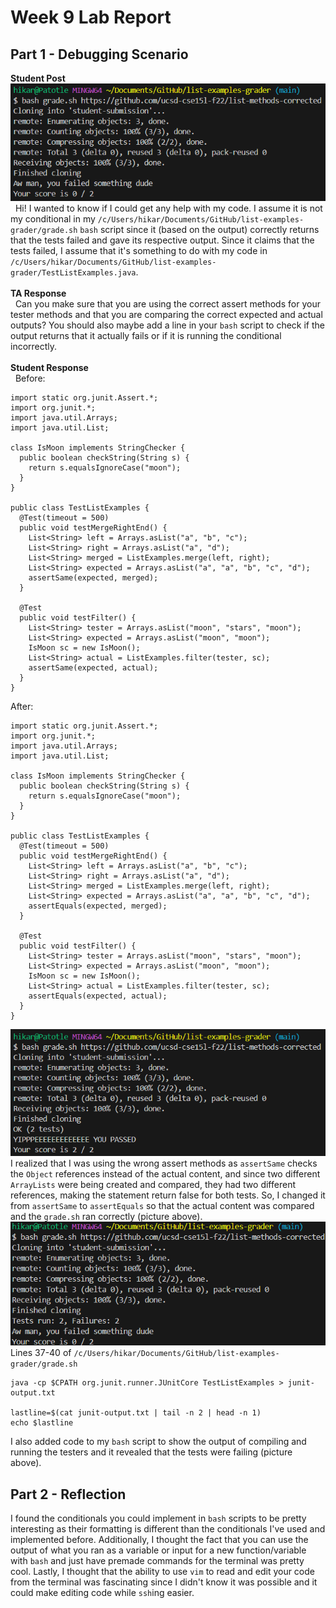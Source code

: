 # Week 9 Lab Report
## Part 1 - Debugging Scenario
**Student Post**<br>
![bug output](bug_OP.png)<br>
  Hi! I wanted to know if I could get any help with my code. I assume it is not my conditional in my `/c/Users/hikar/Documents/GitHub/list-examples-grader/grade.sh` `bash` script since it (based on the output) correctly returns that the tests failed and gave its respective output. Since it claims that the tests failed, I assume that it's something to do with my code in `/c/Users/hikar/Documents/GitHub/list-examples-grader/TestListExamples.java`.<br><br>
**TA Response**<br>
  Can you make sure that you are using the correct assert methods for your tester methods and that you are comparing the correct expected and actual outputs? You should also maybe add a line in your `bash` script to check if the output returns that it actually fails or if it is running the conditional incorrectly.<br><br>
**Student Response**<br>
  Before:
  ```
  import static org.junit.Assert.*;
  import org.junit.*;
  import java.util.Arrays;
  import java.util.List;
  
  class IsMoon implements StringChecker {
    public boolean checkString(String s) {
      return s.equalsIgnoreCase("moon");
    }
  }
  
  public class TestListExamples {
    @Test(timeout = 500)
    public void testMergeRightEnd() {
      List<String> left = Arrays.asList("a", "b", "c");
      List<String> right = Arrays.asList("a", "d");
      List<String> merged = ListExamples.merge(left, right);
      List<String> expected = Arrays.asList("a", "a", "b", "c", "d");
      assertSame(expected, merged);
    }
  
    @Test
    public void testFilter() {
      List<String> tester = Arrays.asList("moon", "stars", "moon");
      List<String> expected = Arrays.asList("moon", "moon");
      IsMoon sc = new IsMoon();
      List<String> actual = ListExamples.filter(tester, sc);
      assertSame(expected, actual);
    }
  }
  ```
  After:
  ```
  import static org.junit.Assert.*;
  import org.junit.*;
  import java.util.Arrays;
  import java.util.List;
  
  class IsMoon implements StringChecker {
    public boolean checkString(String s) {
      return s.equalsIgnoreCase("moon");
    }
  }
  
  public class TestListExamples {
    @Test(timeout = 500)
    public void testMergeRightEnd() {
      List<String> left = Arrays.asList("a", "b", "c");
      List<String> right = Arrays.asList("a", "d");
      List<String> merged = ListExamples.merge(left, right);
      List<String> expected = Arrays.asList("a", "a", "b", "c", "d");
      assertEquals(expected, merged);
    }
  
    @Test
    public void testFilter() {
      List<String> tester = Arrays.asList("moon", "stars", "moon");
      List<String> expected = Arrays.asList("moon", "moon");
      IsMoon sc = new IsMoon();
      List<String> actual = ListExamples.filter(tester, sc);
      assertEquals(expected, actual);
    }
  }
  ```
![fixed output](fixed_OP.png)<br>
  I realized that I was using the wrong assert methods as `assertSame` checks the `Object` references instead of the actual content, and since two different `ArrayLists` were being created and compared, they had two different references, making the statement return false for both tests. So, I changed it from `assertSame` to `assertEquals` so that the actual content was compared and the `grade.sh` ran correctly (picture above).<br>
![bug output2](bug_OP2.png)<br>
Lines 37-40 of `/c/Users/hikar/Documents/GitHub/list-examples-grader/grade.sh`
  ```
  java -cp $CPATH org.junit.runner.JUnitCore TestListExamples > junit-output.txt
  
  lastline=$(cat junit-output.txt | tail -n 2 | head -n 1)
  echo $lastline
  ```
  I also added code to my `bash` script to show the output of compiling and running the testers and it revealed that the tests were failing (picture above).

## Part 2 - Reflection
  I found the conditionals you could implement in `bash` scripts to be pretty interesting as their formatting is different than the conditionals I've used and implemented before. Additionally, I thought the fact that you can use the output of what you ran as a variable or input for a new function/variable with `bash` and just have premade commands for the terminal was pretty cool. Lastly, I thought that the ability to use `vim` to read and edit your code from the terminal was fascinating since I didn't know it was possible and it could make editing code while `ssh`ing easier.
